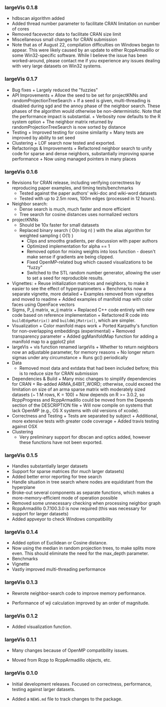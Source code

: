 ### largeVis 0.1.8
* hdbscan algorithm added
* Added thread number parameter to facilitate CRAN limitation on number of cores
* Removed facevector data to facilitate CRAN size limit
* Miscellaneous small changes for CRAN submission
* Note that as of August 22, compilation difficulties on Windows began to appear.  This were likely caused by an update to either RcppArmadillo or some Win32-specific software.  While I believe the issue has been worked-around, please contact me if you experience any issues dealing with very large datasets on Win32 systems.

### largeVis 0.1.7
* Bug fixes
		+	Largely reduced the "fuzzies"
* API Improvements
		+ Allow the seed to be set for projectKNNs and randomProjectionTreeSearch
				+ If a seed is given, multi-threading is disabled during sgd and the annoy phase of the neighbor search. These 
				phases of the algorithm would otherwise be non-deterministic. Note that the performance impact is substantial.
		+ Verbosity now defaults to the R system option
		+ The neighbor matrix returned by randomProjectionTreeSearch is now sorted by distance
*	Testing
		+ Improved testing for cosine similarity
		+ Many tests are improved by ability to set seed
* Clustering
		+ LOF search now tested and exported.
* Refactorings & Improvements
		+ Refactored neighbor search to unify code for sparse and dense neighbors, substantially improving sparse performance
		+ Now using managed pointers in many places
		
### largeVis 0.1.6

* Revisions for CRAN release, including verifying correctness by reproducing paper examples, and timing tests/benchmarks
    + Tested against the paper authors' wiki-doc and wiki-word datasets
    + Tested with up to 2.5m rows, 100m edges (processed in 12 hours). 
* Neighbor search:
    + Dense search is much, much faster and more efficient
    + Tree search for cosine distances uses normalized vectors
* projectKNNs 
    + Should be 10x faster for small datasets
    + Replaced binary search ( O(n log n) ) with the alias algorithm for weighted sampling ( O(1) )
	  + Clips and smooths gradients, per discussion with paper authors
	  + Optimized implementation for alpha == 1
	  + Removed option for mixing weights into loss function - doesn't make sense if gradients are being clipped. 
	  + Fixed OpenMP-related bug which caused visualizations to be "fuzzy"
	  + Switched to the STL random number generator, allowing the user to set a seed for reproducible results.
* Vignettes:
	  + Reuse initialization matrices and neighbors, to make it easier to see the effect of hyperparameters
	  + Benchmarks now a separate vignette, more detailed
	  + Examples removed from vignettes and moved to readme
	  + Added examples of manifold map with color faces using OpenFace vectors
* Sigms, P_ij matrix, w_ij matrix
	  + Replaced C++ code entirely with new code based on reference implementation 
	  + Refactored R code into `buildEdgeMatrix()` and `buildWijMatrix()`, which are simpler. 
* Visualization
	  + Color manifold maps work
	  + Ported Karpathy's function for non-overlapping embeddings (experimental)
	  + Removed transparency parameter
	  + Added ggManifoldMap function for adding a manifold map to a ggplot2 plot
* largeVis
		+ vis function renamed largeVis
	  + Whether to return neighbors now an adjustable parameter, for memory reasons
	  + No longer return sigmas under any circumstance
	  + Runs gc() periodically
* Data
  	+ Removed most data and extdata that had been included before; this is to reduce size for CRAN submission
* Dependencies & Build
	  + Many misc changes to simplify dependencies for CRAN
	  + Re-added ARMA_64BIT_WORD; otherwise, could exceed the limitation on size of an arma sparse matrix with moderately sized datasets (~ 1 M rows, K = 100)
	  + Now depends on R >= 3.0.2, so RcppProgress and RcppArmadillo could be moved from the Depends section of the DESCRIPTION file
	  + Will now compile on systems that lack OpenMP (e.g., OS X systems with old versions of xcode). 
* Correctness and Testing
	  + Tests are separated by subject
	  + Additional, more extensive tests with greater code coverage
	  + Added travis testing against OSX
* Clustering
  	+ Very preliminary support for dbscan and optics added, however these functions have not been exported.

### largeVis 0.1.5

* Handles substantially larger datasets
* Support for sparse matrices (for *much* larger datasets)
* Added better error reporting for tree search
* Handle situation in tree search where nodes are equidistant from the hyperplane
* Broke-out several components as separate functions, which makes a more-memory-efficient mode of operation possible
* Removed some unnecessary checking when processing neighbor graph
* RcppArmadillo 0.7.100.3.0 is now required (this was necessary for support for larger datasets)
* Added appveyor to check Windows compatibility

### largeVis 0.1.4

* Added option of Euclidean or Cosine distance. 
* Now using the median in random projection trees, to make splits more even. This should eliminate the need for the
max_depth parameter. 
* Benchmarks
* Vignette
* Vastly improved multi-threading performance

### largeVis 0.1.3

* Rewrote neighbor-search code to improve memory performance. 

* Performance of wji calculation improved by an order of magnitude.

### largeVis 0.1.2

* Added visualization function.

### largeVis 0.1.1

* Many changes because of OpenMP compatibility issues. 

* Moved from Rcpp to RcppArmadillo objects, etc. 

### largeVis 0.1.0

* Initial development releases.  Focused on correctness, performance, testing against larger datasets.

* Added a `NEWS.md` file to track changes to the package.
